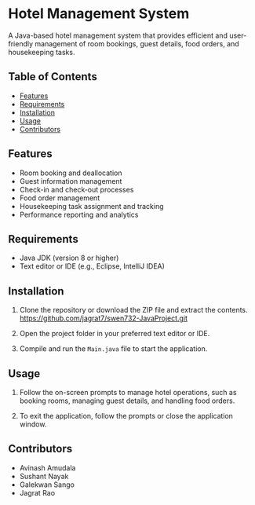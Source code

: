 # Hotel Management System

A Java-based hotel management system that provides efficient and user-friendly management of room bookings, guest details, food orders, and housekeeping tasks.

## Table of Contents

- [Features](#features)
- [Requirements](#requirements)
- [Installation](#installation)
- [Usage](#usage)
- [Contributors](#contributors)

## Features

- Room booking and deallocation
- Guest information management
- Check-in and check-out processes
- Food order management
- Housekeeping task assignment and tracking
- Performance reporting and analytics

## Requirements

- Java JDK (version 8 or higher)
- Text editor or IDE (e.g., Eclipse, IntelliJ IDEA)

## Installation

1. Clone the repository or download the ZIP file and extract the contents.
https://github.com/jagrat7/swen732-JavaProject.git

2. Open the project folder in your preferred text editor or IDE.

3. Compile and run the `Main.java` file to start the application.

## Usage

1. Follow the on-screen prompts to manage hotel operations, such as booking rooms, managing guest details, and handling food orders.

2. To exit the application, follow the prompts or close the application window.

## Contributors

- Avinash Amudala
- Sushant Nayak
- Galekwan Sango
- Jagrat Rao


